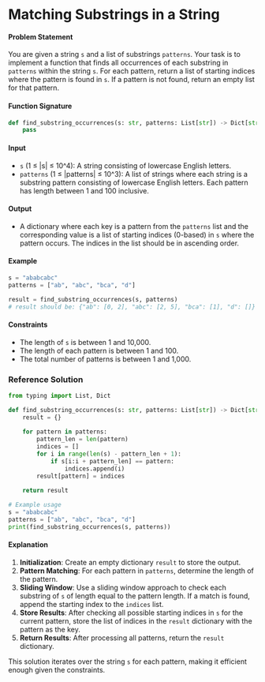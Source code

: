 # Matching Substrings in a String

#### Problem Statement

You are given a string `s` and a list of substrings `patterns`. Your task is to implement a function that finds all occurrences of each substring in `patterns` within the string `s`. For each pattern, return a list of starting indices where the pattern is found in `s`. If a pattern is not found, return an empty list for that pattern.

#### Function Signature

```python
def find_substring_occurrences(s: str, patterns: List[str]) -> Dict[str, List[int]]:
    pass
```

#### Input

- `s` (1 ≤ |s| ≤ 10^4): A string consisting of lowercase English letters.
- `patterns` (1 ≤ |patterns| ≤ 10^3): A list of strings where each string is a substring pattern consisting of lowercase English letters. Each pattern has length between 1 and 100 inclusive.

#### Output

- A dictionary where each key is a pattern from the `patterns` list and the corresponding value is a list of starting indices (0-based) in `s` where the pattern occurs. The indices in the list should be in ascending order.

#### Example

```python
s = "ababcabc"
patterns = ["ab", "abc", "bca", "d"]

result = find_substring_occurrences(s, patterns)
# result should be: {"ab": [0, 2], "abc": [2, 5], "bca": [1], "d": []}
```

#### Constraints

- The length of `s` is between 1 and 10,000.
- The length of each pattern is between 1 and 100.
- The total number of patterns is between 1 and 1,000.

### Reference Solution

```python
from typing import List, Dict

def find_substring_occurrences(s: str, patterns: List[str]) -> Dict[str, List[int]]:
    result = {}
    
    for pattern in patterns:
        pattern_len = len(pattern)
        indices = []
        for i in range(len(s) - pattern_len + 1):
            if s[i:i + pattern_len] == pattern:
                indices.append(i)
        result[pattern] = indices
    
    return result

# Example usage
s = "ababcabc"
patterns = ["ab", "abc", "bca", "d"]
print(find_substring_occurrences(s, patterns))
```

#### Explanation

1. **Initialization**: Create an empty dictionary `result` to store the output.
2. **Pattern Matching**: For each pattern in `patterns`, determine the length of the pattern.
3. **Sliding Window**: Use a sliding window approach to check each substring of `s` of length equal to the pattern length. If a match is found, append the starting index to the `indices` list.
4. **Store Results**: After checking all possible starting indices in `s` for the current pattern, store the list of indices in the `result` dictionary with the pattern as the key.
5. **Return Results**: After processing all patterns, return the `result` dictionary.

This solution iterates over the string `s` for each pattern, making it efficient enough given the constraints.


